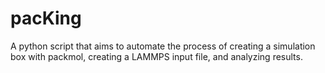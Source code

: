 # pacKing

A python script that aims to automate the process of creating a simulation box with packmol, creating a LAMMPS input file, and analyzing results.